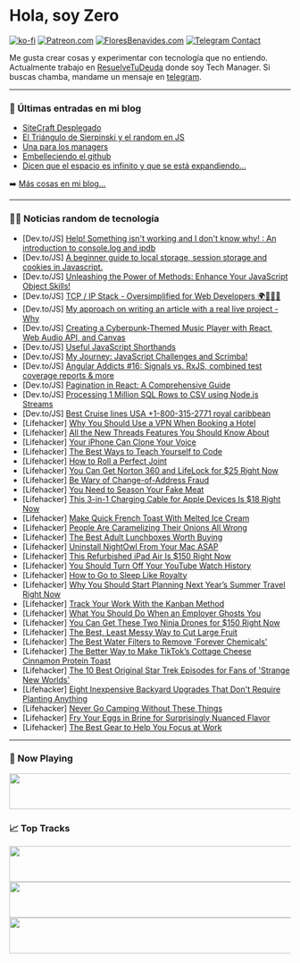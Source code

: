 # Hola, soy Zero

[![ko-fi](https://ko-fi.com/img/githubbutton_sm.svg)](https://ko-fi.com/J3J4N0LUK)
[![Patreon.com](https://img.shields.io/endpoint.svg?url=https%3A%2F%2Fshieldsio-patreon.vercel.app%2Fapi%3Fusername%3Dzerodragon%26type%3Dpatrons&style=for-the-badge)](https://patreon.com/zerodragon)
[![FloresBenavides.com](https://img.shields.io/website?down_message=oops&label=MiBlog&style=for-the-badge&up_message=online&url=https%3A%2F%2Ffloresbenavides.com)](https://floresbenavides.com)
[![Telegram Contact](https://img.shields.io/badge/escr%C3%ADbeme-ZeroDragon-%2326A5E4?style=for-the-badge&logo=telegram)](https://t.me/zerodragon)

Me gusta crear cosas y experimentar con tecnología que no entiendo.
Actualmente trabajo en [ResuelveTuDeuda](http://github.com/resuelve) donde soy Tech Manager.
Si buscas chamba, mandame un mensaje en [telegram](https://t.me/zerodragon).

---

### 📕 Últimas entradas en mi blog
<!-- BLOG-POST-LIST:START -->
- [SiteCraft Desplegado](https://floresbenavides.com/sitecraft-desplegado/)
- [El Triángulo de Sierpinski y el random en JS](https://floresbenavides.com/el-triangulo-de-sierpinski-y-el-random-en-js/)
- [Una para los managers](https://floresbenavides.com/una-para-los-managers/)
- [Embelleciendo el github](https://floresbenavides.com/embelleciendo-el-github/)
- [Dicen que el espacio es infinito y que se está expandiendo…](https://floresbenavides.com/dicen-que-el-espacio-es-infinito-y-que-se-esta-expandiendo/)
<!-- BLOG-POST-LIST:END -->

➡️ [Más cosas en mi blog...](https://floresbenavides.com)

---

### 👨‍💻 Noticias random de tecnología
<!-- TECH-POSTS:START -->
- [Dev.to/JS] [Help! Something isn&#39;t working and I don&#39;t know why! : An introduction to console.log and ipdb](https://dev.to/amsfreeman/help-something-isnt-working-and-i-dont-know-why-an-introduction-to-consolelog-and-ipdb-3n2p)
- [Dev.to/JS] [A beginner guide to local storage, session storage and cookies in Javascript.](https://dev.to/dennisjunior247_/a-beginner-guide-to-local-storage-session-storage-and-cookies-in-javascript-37i1)
- [Dev.to/JS] [Unleashing the Power of Methods: Enhance Your JavaScript Object Skills!](https://dev.to/ikamran01/unleashing-the-power-of-methods-enhance-your-javascript-object-skills-mb2)
- [Dev.to/JS] [TCP / IP Stack - Oversimplified for Web Developers 🌍🧑🏻‍💻](https://dev.to/jaypmedia/tcp-ip-stack-oversimplified-for-web-developers-3668)
- [Dev.to/JS] [My approach on writing an article with a real live project - Why](https://dev.to/devlawrence/my-approach-on-writing-an-article-with-a-real-live-project-why-2jia)
- [Dev.to/JS] [Creating a Cyberpunk-Themed Music Player with React, Web Audio API, and Canvas](https://dev.to/tropicolx/creating-a-cyberpunk-themed-music-player-with-react-web-audio-api-and-canvas-4iol)
- [Dev.to/JS] [Useful JavaScript Shorthands](https://dev.to/mursalfk/useful-javascript-shorthands-4k3h)
- [Dev.to/JS] [My Journey: JavaScript Challenges and Scrimba!](https://dev.to/terapitilltrumf/my-journey-javascript-challenges-and-scrimba-3p90)
- [Dev.to/JS] [Angular Addicts #16: Signals vs. RxJS, combined test coverage reports &amp; more](https://dev.to/this-is-angular/angular-addicts-16-signals-vs-rxjs-combined-test-coverage-reports-more-14i9)
- [Dev.to/JS] [Pagination in React: A Comprehensive Guide](https://dev.to/crossskatee1/pagination-in-react-a-comprehensive-guide-1ah9)
- [Dev.to/JS] [Processing 1 Million SQL Rows to CSV using Node.js Streams](https://dev.to/danielevilela/processing-1-million-sql-rows-to-csv-using-nodejs-streams-3in2)
- [Dev.to/JS] [Best Cruise lines USA +1-800-315-2771 royal caribbean](https://dev.to/lisajohn1599513/best-cruise-lines-usa-1-800-315-2771-royal-caribbean-2akc)
- [Lifehacker] [Why You Should Use a VPN When Booking a Hotel](https://lifehacker.com/why-you-should-use-a-vpn-when-booking-a-hotel-1850722600)
- [Lifehacker] [All the New Threads Features You Should Know About](https://lifehacker.com/all-the-new-threads-features-you-should-know-about-1850722073)
- [Lifehacker] [Your iPhone Can Clone Your Voice](https://lifehacker.com/your-iphone-can-clone-your-voice-1850722400)
- [Lifehacker] [The Best Ways to Teach Yourself to Code](https://lifehacker.com/top-10-ways-to-teach-yourself-to-code-1684250889)
- [Lifehacker] [How to Roll a Perfect Joint](https://lifehacker.com/how-to-roll-a-perfect-joint-1848559512)
- [Lifehacker] [You Can Get Norton 360 and LifeLock for $25 Right Now](https://lifehacker.com/you-can-get-norton-360-and-lifelock-for-25-right-now-1850707854)
- [Lifehacker] [Be Wary of Change-of-Address Fraud](https://lifehacker.com/be-wary-of-change-of-address-fraud-1850721801)
- [Lifehacker] [You Need to Season Your Fake Meat](https://lifehacker.com/you-need-to-season-your-fake-meat-1844891573)
- [Lifehacker] [This 3-in-1 Charging Cable for Apple Devices Is $18 Right Now](https://lifehacker.com/this-3-in-1-charging-cable-for-apple-devices-is-18-rig-1850705884)
- [Lifehacker] [Make Quick French Toast With Melted Ice Cream](https://lifehacker.com/make-quick-french-toast-with-melted-ice-cream-1850721883)
- [Lifehacker] [People Are Caramelizing Their Onions All Wrong](https://lifehacker.com/you-cannot-caramelize-onions-without-patience-1823404064)
- [Lifehacker] [The Best Adult Lunchboxes Worth Buying](https://lifehacker.com/best-adult-lunchboxes-1850721509)
- [Lifehacker] [Uninstall NightOwl From Your Mac ASAP](https://lifehacker.com/uninstall-nightowl-from-your-mac-asap-1850721644)
- [Lifehacker] [This Refurbished iPad Air Is $150 Right Now](https://lifehacker.com/this-refurbished-ipad-air-is-150-right-now-1850705010)
- [Lifehacker] [You Should Turn Off Your YouTube Watch History](https://lifehacker.com/you-should-turn-off-your-youtube-watch-history-1850720994)
- [Lifehacker] [How to Go to Sleep Like Royalty](https://lifehacker.com/how-to-go-to-sleep-like-fucking-royalty-1848593982)
- [Lifehacker] [Why You Should Start Planning Next Year’s Summer Travel Right Now](https://lifehacker.com/why-you-should-start-planning-next-year-s-summer-travel-1850721019)
- [Lifehacker] [Track Your Work With the Kanban Method](https://lifehacker.com/track-your-work-with-the-kanban-method-1850721028)
- [Lifehacker] [What You Should Do When an Employer Ghosts You](https://lifehacker.com/what-you-should-do-when-an-employer-ghosts-you-1850720900)
- [Lifehacker] [You Can Get These Two Ninja Drones for $150 Right Now](https://lifehacker.com/you-can-get-these-two-ninja-drones-for-150-right-now-1850705303)
- [Lifehacker] [The Best, Least Messy Way to Cut Large Fruit](https://lifehacker.com/the-best-least-messy-way-to-cut-large-fruit-1850720567)
- [Lifehacker] [The Best Water Filters to Remove &#39;Forever Chemicals&#39;](https://lifehacker.com/the-best-water-filters-to-remove-forever-chemicals-1850718819)
- [Lifehacker] [The Better Way to Make TikTok’s Cottage Cheese Cinnamon Protein Toast](https://lifehacker.com/make-a-better-tiktok-protein-toast-1850719264)
- [Lifehacker] [The 10 Best Original Star Trek Episodes for Fans of &#39;Strange New Worlds&#39;](https://lifehacker.com/the-10-best-original-star-trek-episodes-for-fans-of-bra-1850719883)
- [Lifehacker] [Eight Inexpensive Backyard Upgrades That Don&#39;t Require Planting Anything](https://lifehacker.com/best-inexpensive-backyard-updates-1850717278)
- [Lifehacker] [Never Go Camping Without These Things](https://lifehacker.com/never-go-camping-without-these-things-1849469481)
- [Lifehacker] [Fry Your Eggs in Brine for Surprisingly Nuanced Flavor](https://lifehacker.com/fry-your-eggs-in-brine-for-surprisingly-nuanced-flavor-1850718578)
- [Lifehacker] [The Best Gear to Help You Focus at Work](https://lifehacker.com/the-best-gear-to-help-you-focus-at-work-1850718629)<!-- TECH-POSTS:END -->

---

### 🎵 Now Playing
<a href="https://spotify-now-playing-dun.vercel.app/now-playing?open"><img src="https://spotify-now-playing-dun.vercel.app/now-playing" width="540" height="64"></a>

### 📈 Top Tracks
<a href="https://spotify-now-playing-dun.vercel.app/top-tracks?i=1&open"><img src="https://spotify-now-playing-dun.vercel.app/top-tracks?i=1" width="540" height="64"></a>
<a href="https://spotify-now-playing-dun.vercel.app/top-tracks?i=2&open"><img src="https://spotify-now-playing-dun.vercel.app/top-tracks?i=2" width="540" height="64"></a>
<a href="https://spotify-now-playing-dun.vercel.app/top-tracks?i=3&open"><img src="https://spotify-now-playing-dun.vercel.app/top-tracks?i=3" width="540" height="64"></a>
